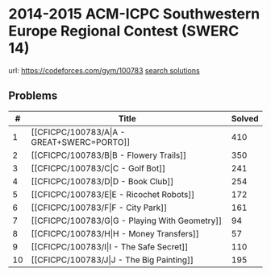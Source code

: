 # 2014-2015 ACM-ICPC Southwestern Europe Regional Contest (SWERC 14)

url: https://codeforces.com/gym/100783
[search solutions](https://www.google.com/search?q=Solution+OR+題解+2014-2015+ACM-ICPC+Southwestern+Europe+Regional+Contest+(SWERC+14))

## Problems

| # | Title | Solved |
| --- | --- | --- |
|1|[[CFICPC/100783/A\|A - GREAT+SWERC=PORTO]]|410|
|2|[[CFICPC/100783/B\|B - Flowery Trails]]|350|
|3|[[CFICPC/100783/C\|C - Golf Bot]]|241|
|4|[[CFICPC/100783/D\|D - Book Club]]|254|
|5|[[CFICPC/100783/E\|E - Ricochet Robots]]|172|
|6|[[CFICPC/100783/F\|F - City Park]]|161|
|7|[[CFICPC/100783/G\|G - Playing With Geometry]]|94|
|8|[[CFICPC/100783/H\|H - Money Transfers]]|57|
|9|[[CFICPC/100783/I\|I - The Safe Secret]]|110|
|10|[[CFICPC/100783/J\|J - The Big Painting]]|195|
